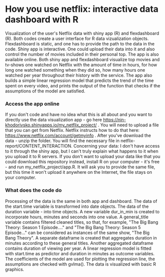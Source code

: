 # How you use netflix: interactive data dashboard with R
Visualization of the user's Netflix data with shiny app (R) and flexdashboard (R). Both codes create a user interface for R data vizualization objects. Flexdashboard is static, and one has to provide the path to the data in the code. Shiny app is interactive. One could upload their data into it and also control the number of movies included in their personal top. The app is also available online. Both shiny app and flexdashboard visualize top movies and tv-shows one watched on Netflix with the amount of time in hours, for how long one watched something when they did so, how many hours one watched per year throughout their history with the service. The app also builds a simple linear regression model that predicts the trend of the time spent on every video, and prints the output of the function that checks if the assumptions of the model are satisfied.
### Access the app online
If you don't code and have no idea what this is all about and you want to directly use the data visualization app - go here https://nin-khodorivsko.shinyapps.io/my_netflix_project/ . You will need to upload a file that you can get from Netflix. Netflix instructs how to do that here: https://www.netflix.com/account/getmyinfo . After you've download the data - unzip the folder. You will find the necessary file in netflix-report/CONTENT_INTERACTION.
Concerning your data: I don't have access to it through the shiny app, but I can't truly explain what happens to it when you upload it to R servers. If you don't want to upload your data like that you could download this repository instead, install R on your computer - it's free - and run my_netflix_project/app.R. It will ask you to provide the same file, but this time it won't upload it anywhere on the Internet, the file stays on your computer. 
### What does the code do
Processing of the data is the same in both app and dashboard. The data of the start.time variable is transformed into date objects. The data of the duration variable - into time objects. A new variable dur_in_min is created to incorporate hours, minutes and seconds into one value. A general_title variable contains filtered cleaned titles, so that, for example, "The Big Bang Theory: Season 1 Episode...." and "The Big Bang Theory: Season 5 Episode..." can be considered as instances of the same show, "The Big Bang Theory". A separate dataframe is created that aggregates duration in minutes according to these general titles. Another aggregated dataframe contains duration of viewing per year. A linear regression model is fitted with start.time as predictor and duration in minutes as outcome variables. The coefficients of the model are used for plotting the regression line, the assumptions are checked with gvlma(). 
The data is visualized with basic R graphics. 
